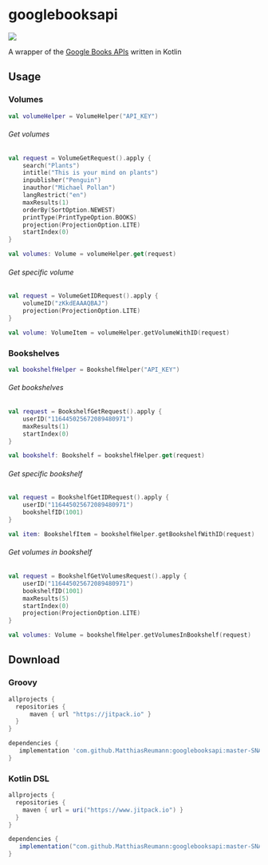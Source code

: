 # googlebooksapi
[![](https://jitpack.io/v/MatthiasReumann/googlebooksapi.svg)](https://jitpack.io/#MatthiasReumann/googlebooksapi)

A wrapper of the [Google Books APIs](https://developers.google.com/books) written in Kotlin

## Usage

### Volumes
```kotlin 
val volumeHelper = VolumeHelper("API_KEY")
```

###### Get volumes

```kotlin
val request = VolumeGetRequest().apply {
    search("Plants")
    intitle("This is your mind on plants")
    inpublisher("Penguin")
    inauthor("Michael Pollan")
    langRestrict("en")
    maxResults(1)
    orderBy(SortOption.NEWEST)
    printType(PrintTypeOption.BOOKS)
    projection(ProjectionOption.LITE)
    startIndex(0)
}

val volumes: Volume = volumeHelper.get(request)
```

###### Get specific volume

```kotlin
val request = VolumeGetIDRequest().apply {
    volumeID("zKkdEAAAQBAJ")
    projection(ProjectionOption.LITE)
}

val volume: VolumeItem = volumeHelper.getVolumeWithID(request)
```

### Bookshelves

```kotlin
val bookshelfHelper = BookshelfHelper("API_KEY")
```

###### Get bookshelves

```kotlin
val request = BookshelfGetRequest().apply {
    userID("116445025672089480971")
    maxResults(1)
    startIndex(0)
}

val bookshelf: Bookshelf = bookshelfHelper.get(request)
```

###### Get specific bookshelf

```kotlin
val request = BookshelfGetIDRequest().apply {
    userID("116445025672089480971")
    bookshelfID(1001)
}

val item: BookshelfItem = bookshelfHelper.getBookshelfWithID(request)
```

###### Get volumes in bookshelf

```kotlin
val request = BookshelfGetVolumesRequest().apply {
    userID("116445025672089480971")
    bookshelfID(1001)
    maxResults(5)
    startIndex(0)
    projection(ProjectionOption.LITE)
}

val volumes: Volume = bookshelfHelper.getVolumesInBookshelf(request)
```

## Download

### Groovy
```gradle
allprojects {
  repositories {
      maven { url "https://jitpack.io" }
  }
}

dependencies {
   implementation 'com.github.MatthiasReumann:googlebooksapi:master-SNAPSHOT'
}
```

### Kotlin DSL

``` gradle
allprojects {
  repositories {
    maven { url = uri("https://www.jitpack.io") }
  }
}

dependencies {
   implementation("com.github.MatthiasReumann:googlebooksapi:master-SNAPSHOT")
}
```

